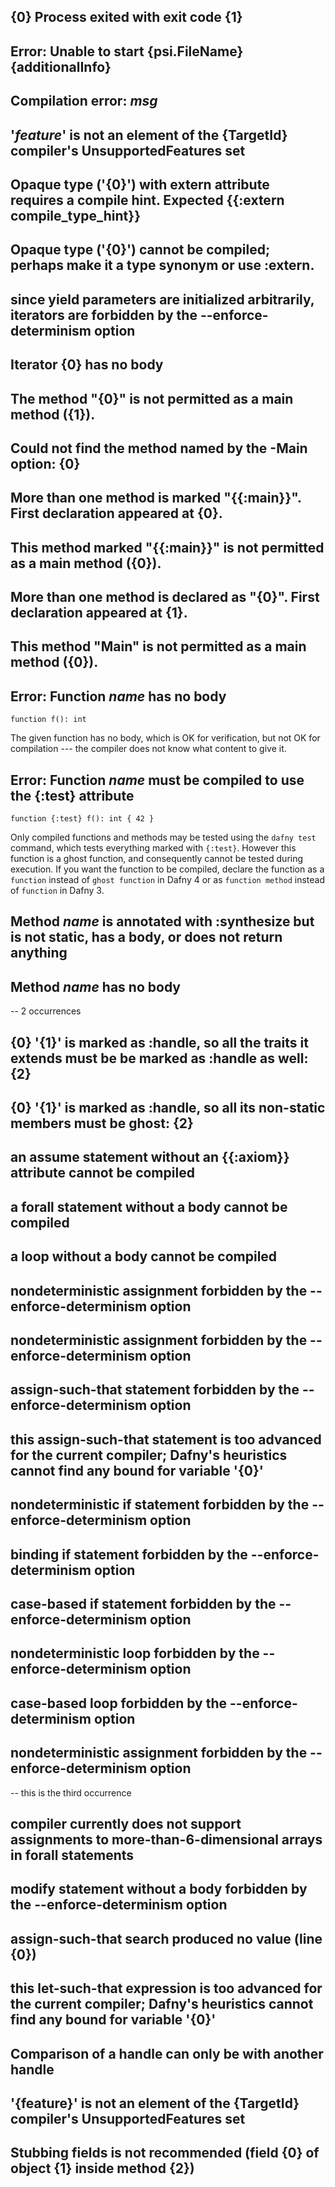 <!-- DafnyCore/Compilers/SinglePassCompiler.cs -->

## {0} Process exited with exit code {1}


## Error: Unable to start {psi.FileName}{additionalInfo}

## Compilation error: _msg_

## '_feature_' is not an element of the {TargetId} compiler's UnsupportedFeatures set

## Opaque type ('{0}') with extern attribute requires a compile hint.  Expected {{:extern compile_type_hint}} 

## Opaque type ('{0}') cannot be compiled; perhaps make it a type synonym or use :extern.

## since yield parameters are initialized arbitrarily, iterators are forbidden by the --enforce-determinism option

## Iterator {0} has no body

## The method \"{0}\" is not permitted as a main method ({1}).

## Could not find the method named by the -Main option: {0}

## More than one method is marked \"{{:main}}\". First declaration appeared at {0}.

## This method marked \"{{:main}}\" is not permitted as a main method ({0}).

## More than one method is declared as \"{0}\". First declaration appeared at {1}.

## This method "Main" is not permitted as a main method ({0}).

## Error: Function _name_ has no body

```dafny <!-- %check-translate -->
function f(): int
```

The given function has no body, which is OK for verification, but not OK for compilation --- the compiler does not know what content to give it.

## Error: Function _name_ must be compiled to use the {:test} attribute

```dafny <!-- %check-translate -->
function {:test} f(): int { 42 }
```

Only compiled functions and methods may be tested using the `dafny test` command, which tests everything marked with `{:test}`.
However this function is a ghost function, and consequently cannot be tested during execution.
If you want the function to be compiled,
declare the function as a `function` instead of `ghost function` in Dafny 4 
or as `function method` instead of `function` in Dafny 3.

## Method _name_ is annotated with :synthesize but is not static, has a body, or does not return anything

## Method _name_ has no body

-- 2 occurrences

## {0} '{1}' is marked as :handle, so all the traits it extends must be be marked as :handle as well: {2}

## {0} '{1}' is marked as :handle, so all its non-static members must be ghost: {2}

## an assume statement without an {{:axiom}} attribute cannot be compiled

## a forall statement without a body cannot be compiled

## a loop without a body cannot be compiled

## nondeterministic assignment forbidden by the --enforce-determinism option

## nondeterministic assignment forbidden by the --enforce-determinism option

## assign-such-that statement forbidden by the --enforce-determinism option

## this assign-such-that statement is too advanced for the current compiler; Dafny's heuristics cannot find any bound for variable '{0}'

## nondeterministic if statement forbidden by the --enforce-determinism option

## binding if statement forbidden by the --enforce-determinism option

## case-based if statement forbidden by the --enforce-determinism option

## nondeterministic loop forbidden by the --enforce-determinism option

## case-based loop forbidden by the --enforce-determinism option

## nondeterministic assignment forbidden by the --enforce-determinism option

-- this is the third occurrence

## compiler currently does not support assignments to more-than-6-dimensional arrays in forall statements

## modify statement without a body forbidden by the --enforce-determinism option

## assign-such-that search produced no value (line {0})

## this let-such-that expression is too advanced for the current compiler; Dafny's heuristics cannot find any bound for variable '{0}'

## Comparison of a handle can only be with another handle

<!-- DafnyCore/Compileres/Synthesizer-Csharp.cs -->

## '{feature}' is not an element of the {TargetId} compiler's UnsupportedFeatures set

## Stubbing fields is not recommended (field {0} of object {1} inside method {2})
